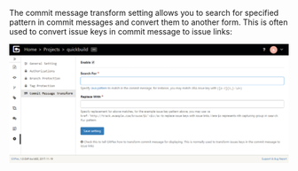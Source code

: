 The commit message transform setting allows you to search for specified pattern in commit messages and convert them to another form. This is often used to convert issue keys in commit message to issue links:

![commit-message-transform.png](images/commit-message-transform.png)
